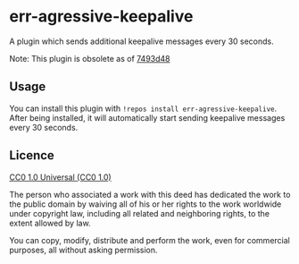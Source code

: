 err-agressive-keepalive
=======================

A plugin which sends additional keepalive messages every 30 seconds.

Note: This plugin is obsolete as of [7493d48](https://github.com/gbin/err/commit/7493d4807dedf48fedb646ad2a0a34fc566981cd)

Usage
-----

You can install this plugin with `!repos install err-agressive-keepalive`.
After being installed, it will automatically start sending keepalive
messages every 30 seconds.

Licence
-------

[CC0 1.0 Universal (CC0 1.0)](https://creativecommons.org/publicdomain/zero/1.0/)

The person who associated a work with this deed has dedicated the work to the
public domain by waiving all of his or her rights to the work worldwide under
copyright law, including all related and neighboring rights, to the extent
allowed by law.

You can copy, modify, distribute and perform the work, even for commercial
purposes, all without asking permission. 
